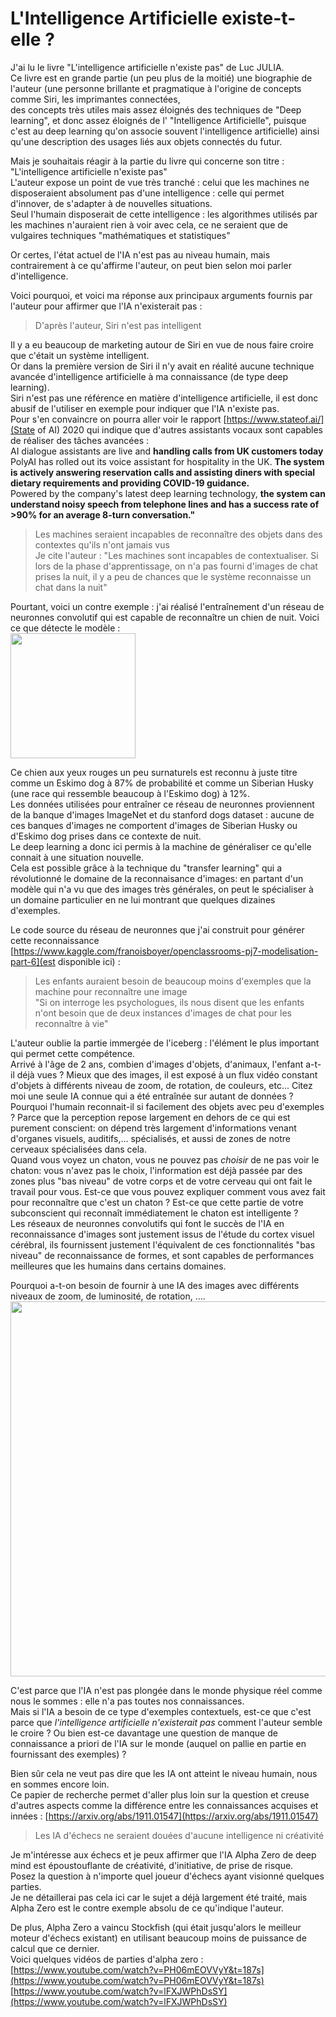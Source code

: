 # L'Intelligence Artificielle existe-t-elle ?

J'ai lu le livre "L'intelligence artificielle n'existe pas" de Luc JULIA.   
Ce livre est en grande partie (un peu plus de la moitié) une biographie de l'auteur 
(une personne brillante et pragmatique à l'origine de concepts comme Siri, les imprimantes connectées,  
des concepts très utiles mais assez éloignés des techniques de "Deep learning", et donc assez éloignés de l' "Intelligence Artificielle", puisque c'est au deep learning qu'on associe souvent l'intelligence artificielle) 
ainsi qu'une description des usages liés aux objets connectés du futur.  

Mais je souhaitais réagir à la partie du livre qui concerne son titre : "L'intelligence artificielle n'existe pas"  
L'auteur expose un point de vue très tranché : celui que les machines ne disposeraient absolument pas d'une intelligence : 
celle qui permet d'innover, de s'adapter à de nouvelles situations.  
Seul l'humain disposerait de cette intelligence : les algorithmes utilisés par les machines n'auraient rien à voir avec cela, 
ce ne seraient que de vulgaires techniques "mathématiques et statistiques"  

Or certes, l'état actuel de l'IA n'est pas au niveau humain, mais contrairement à ce qu'affirme l'auteur, on peut bien selon moi parler d'intelligence.

Voici pourquoi, et voici ma réponse aux principaux arguments fournis par l'auteur pour affirmer que l'IA n'existerait pas :

> D'après l'auteur, Siri n'est pas intelligent

Il y a eu beaucoup de marketing autour de Siri en vue de nous faire croire que c'était un système intelligent.  
Or dans la première version de Siri il n'y avait en réalité aucune technique avancée d'intelligence artificielle à ma connaissance (de type deep learning).  
Siri n'est pas une référence en matière d'intelligence artificielle, il est donc abusif de l'utiliser en exemple pour indiquer que l'IA n'existe pas.  
Pour s'en convaincre on pourra aller voir le rapport [https://www.stateof.ai/](State of AI) 2020 qui indique que d'autres assistants vocaux sont capables de réaliser des tâches avancées :  
AI dialogue assistants are live and **handling calls from UK customers today**  
PolyAI has rolled out its voice assistant for hospitality in the UK. **The system is actively answering reservation calls and assisting diners with special dietary requirements and providing COVID-19 guidance.**  
Powered by the company's latest deep learning technology, **the system can understand noisy speech from telephone lines and has a success rate of >90% for an average 8-turn conversation."**

> Les machines seraient incapables de reconnaître des objets dans des contextes qu'ils n'ont jamais vus  
> Je cite l'auteur : "Les machines sont incapables de contextualiser. Si lors de la phase d'apprentissage, on n'a pas fourni d'images de chat prises la nuit, il y a peu de chances que le système reconnaisse un chat dans la nuit"  

Pourtant, voici un contre exemple : j'ai réalisé l'entraînement d'un réseau de neuronnes convolutif qui est capable de reconnaître un chien de nuit. Voici ce que détecte le modèle :  
<img src="https://blog.analysons.com/images/Screenshot_20201008-231908.jpg" width="200">

Ce chien aux yeux rouges un peu surnaturels est reconnu à juste titre comme un Eskimo dog à 87% de probabilité et comme un Siberian Husky (une race qui ressemble beaucoup à l'Eskimo dog) à 12%.  
Les données utilisées pour entraîner ce réseau de neuronnes proviennent de la banque d'images ImageNet et du stanford dogs dataset : aucune de ces banques d'images ne comportent d'images de Siberian Husky ou d'Eskimo dog prises dans ce contexte de nuit.  
Le deep learning a donc ici permis à la machine de généraliser ce qu'elle connait à une situation nouvelle.  
Cela est possible grâce à la technique du "transfer learning" qui a révolutionné le domaine de la reconnaisance d'images: en partant d'un modèle qui n'a vu que des images très générales, on peut le spécialiser à un domaine particulier en ne lui montrant que quelques dizaines d'exemples.

Le code source du réseau de neuronnes que j'ai construit pour générer cette reconnaissance [https://www.kaggle.com/franoisboyer/openclassrooms-pj7-modelisation-part-6](est disponible ici) :  

> Les enfants auraient besoin de beaucoup moins d'exemples que la machine pour reconnaître une image  
> "Si on interroge les psychologues, ils nous disent que les enfants n'ont besoin que de deux instances d'images de chat pour les reconnaître à vie"  

L'auteur oublie la partie immergée de l'iceberg : l'élément le plus important qui permet cette compétence.  
Arrivé à l'âge de 2 ans, combien d'images d'objets, d'animaux, l'enfant a-t-il déjà vues ? Mieux que des images, il est exposé à un flux vidéo constant d'objets à différents niveau de zoom, de rotation, de couleurs, etc... Citez moi une seule IA connue qui a été entraînée sur autant de données ?   
Pourquoi l'humain reconnait-il si facilement des objets avec peu d'exemples ? Parce que la perception repose largement en dehors de ce qui est purement conscient: on dépend très largement d'informations venant d'organes visuels, auditifs,... spécialisés, et aussi de zones de notre cerveaux spécialisées dans cela.  
Quand vous voyez un chaton, vous ne pouvez pas *choisir* de ne pas voir le chaton: vous n'avez pas le choix, l'information est déjà passée par des zones plus "bas niveau" de votre corps et de votre cerveau qui ont fait le travail pour vous. Est-ce que vous pouvez expliquer comment vous avez fait pour reconnaître que c'est un chaton ? Est-ce que cette partie de votre subconscient qui reconnaît immédiatement le chaton est intelligente ?  
Les réseaux de neuronnes convolutifs qui font le succès de l'IA en reconnaissance d'images sont justement issus de l'étude du cortex visuel cérébral, ils fournissent justement l'équivalent de ces fonctionnalités "bas niveau" de reconnaissance de formes, et sont capables de performances meilleures que les humains dans certains domaines.  

Pourquoi a-t-on besoin de fournir à une IA des images avec différents niveaux de zoom, de luminosité, de rotation, ....  
<img src="https://blog.analysons.com/images/Data augmentation.png" width="600">

C'est parce que l'IA n'est pas plongée dans le monde physique réel comme nous le sommes : elle n'a pas toutes nos connaissances.  
Mais si l'IA a besoin de ce type d'exemples contextuels, est-ce que c'est parce que *l'intelligence artificielle n'existerait pas* comment l'auteur semble le croire ? Ou bien est-ce davantage une question de manque de connaissance a priori de l'IA sur le monde (auquel on pallie en partie en fournissant des exemples) ?  

Bien sûr cela ne veut pas dire que les IA ont atteint le niveau humain, nous en sommes encore loin.  
Ce papier de recherche permet d'aller plus loin sur la question et creuse d'autres aspects comme la différence entre les connaissances acquises et innées : [https://arxiv.org/abs/1911.01547](https://arxiv.org/abs/1911.01547)  

> Les IA d'échecs ne seraient douées d'aucune intelligence ni créativité  

Je m'intéresse aux échecs et je peux affirmer que l'IA Alpha Zero de deep mind est époustouflante de créativité, d'initiative, de prise de risque.  
Posez la question à n'importe quel joueur d'échecs ayant visionné quelques parties.  
Je ne détaillerai pas cela ici car le sujet a déjà largement été traité, mais Alpha Zero est le contre exemple absolu de ce qu'indique l'auteur.

De plus, Alpha Zero a vaincu Stockfish (qui était jusqu'alors le meilleur moteur d'échecs existant) en utilisant beaucoup moins de puissance de calcul que ce dernier.  
Voici quelques vidéos de parties d'alpha zero :  
[https://www.youtube.com/watch?v=PH06mEOVVyY&t=187s](https://www.youtube.com/watch?v=PH06mEOVVyY&t=187s)
[https://www.youtube.com/watch?v=lFXJWPhDsSY](https://www.youtube.com/watch?v=lFXJWPhDsSY)








